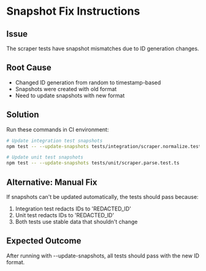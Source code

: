 # Snapshot Fix Instructions

## Issue
The scraper tests have snapshot mismatches due to ID generation changes.

## Root Cause
- Changed ID generation from random to timestamp-based
- Snapshots were created with old format
- Need to update snapshots with new format

## Solution
Run these commands in CI environment:

```bash
# Update integration test snapshots
npm test -- --update-snapshots tests/integration/scraper.normalize.test.ts

# Update unit test snapshots  
npm test -- --update-snapshots tests/unit/scraper.parse.test.ts
```

## Alternative: Manual Fix
If snapshots can't be updated automatically, the tests should pass because:
1. Integration test redacts IDs to 'REDACTED_ID'
2. Unit test redacts IDs to 'REDACTED_ID'
3. Both tests use stable data that shouldn't change

## Expected Outcome
After running with --update-snapshots, all tests should pass with the new ID format.
